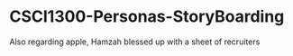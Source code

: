 # CSCI1300-Personas-StoryBoarding
Also regarding apple, Hamzah blessed up with a sheet of recruiters 
